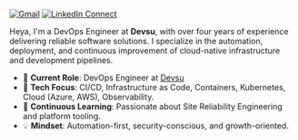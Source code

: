 [![Gmail](https://img.shields.io/badge/gmail-%23B23121.svg?&style=for-the-badge&logo=gmail&logoColor=white)](mailto:esmerlinjm@gmail.com?subject=From%20GitHub&cc=esmerlinjm@gmail.com&body=Hi,%20there.%20Found%20you%20from%20GitHub.)
[![LinkedIn Connect](https://img.shields.io/badge/linkedin-%230077B5.svg?&style=for-the-badge&logo=linkedin&logoColor=white)](https://www.linkedin.com/in/esmerlin-joel-mieses-18058814a/)
<!-- [![website](https://img.shields.io/badge/PortfolioWebsite-EsmerlinJM-2648ff?style=for-the-badge&logo=google-chrome&logoColor=white)](https://esmerlinjm.github.io/) -->

Heya, I'm a DevOps Engineer at **Devsu**, with over four years of experience delivering reliable software solutions. I specialize in the automation, deployment, and continuous improvement of cloud-native infrastructure and development pipelines.

- 🏢 **Current Role**: DevOps Engineer at [Devsu](https://devsu.com/)
- 🔧 **Tech Focus**: CI/CD, Infrastructure as Code, Containers, Kubernetes, Cloud (Azure, AWS), Observability.
- 🌱 **Continuous Learning**: Passionate about Site Reliability Engineering and platform tooling.
- 💡 **Mindset**: Automation-first, security-conscious, and growth-oriented.
